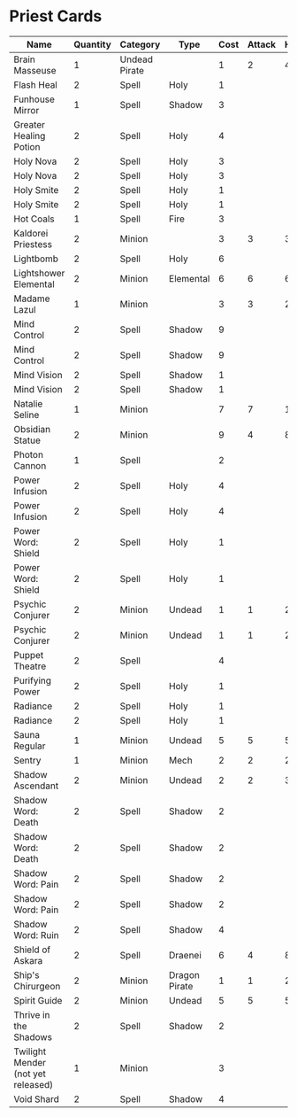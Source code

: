 # Priest Cards

|Name|Quantity|Category|Type|Cost|Attack|Health|Armor|
|----|--------|--------|----|----|------|------|-----|
|Brain Masseuse|1|Undead Pirate||1|2|4||
|Flash Heal|2|Spell|Holy|1||||
|Funhouse Mirror|1|Spell|Shadow|3||||
|Greater Healing Potion|2|Spell|Holy|4||||
|Holy Nova|2|Spell|Holy|3||||
|Holy Nova|2|Spell|Holy|3||||
|Holy Smite|2|Spell|Holy|1||||
|Holy Smite|2|Spell|Holy|1||||
|Hot Coals|1|Spell|Fire|3||||
|Kaldorei Priestess|2|Minion||3|3|3||
|Lightbomb|2|Spell|Holy|6||||
|Lightshower Elemental|2|Minion|Elemental|6|6|6||
|Madame Lazul|1|Minion||3|3|2||
|Mind Control|2|Spell|Shadow|9||||
|Mind Control|2|Spell|Shadow|9||||
|Mind Vision|2|Spell|Shadow|1||||
|Mind Vision|2|Spell|Shadow|1||||
|Natalie Seline|1|Minion||7|7|1||
|Obsidian Statue|2|Minion||9|4|8||
|Photon Cannon|1|Spell||2||||
|Power Infusion|2|Spell|Holy|4||||
|Power Infusion|2|Spell|Holy|4||||
|Power Word: Shield|2|Spell|Holy|1||||
|Power Word: Shield|2|Spell|Holy|1||||
|Psychic Conjurer|2|Minion|Undead|1|1|2||
|Psychic Conjurer|2|Minion|Undead|1|1|2||
|Puppet Theatre|2|Spell||4|||2|
|Purifying Power|2|Spell|Holy|1||||
|Radiance|2|Spell|Holy|1||||
|Radiance|2|Spell|Holy|1||||
|Sauna Regular|1|Minion|Undead|5|5|5||
|Sentry|1|Minion|Mech|2|2|2||
|Shadow Ascendant|2|Minion|Undead|2|2|3||
|Shadow Word: Death|2|Spell|Shadow|2||||
|Shadow Word: Death|2|Spell|Shadow|2||||
|Shadow Word: Pain|2|Spell|Shadow|2||||
|Shadow Word: Pain|2|Spell|Shadow|2||||
|Shadow Word: Ruin|2|Spell|Shadow|4||||
|Shield of Askara|2|Spell|Draenei|6|4|8||
|Ship's Chirurgeon|2|Minion|Dragon Pirate|1|1|2||
|Spirit Guide|2|Minion|Undead|5|5|5||
|Thrive in the Shadows|2|Spell|Shadow|2||||
|Twilight Mender (not yet released)|1|Minion||3||||
|Void Shard|2|Spell|Shadow|4||||